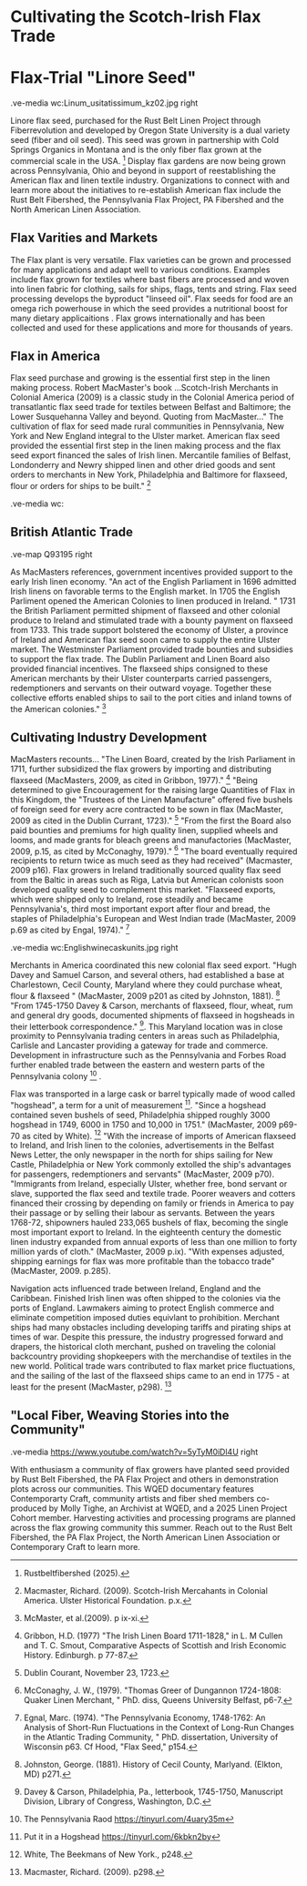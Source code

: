 # Cultivating the Scotch-Irish Flax Trade

# Flax-Trial "Linore Seed"
.ve-media wc:Linum_usitatissimum_kz02.jpg right

Linore flax seed, purchased for the Rust Belt Linen Project through Fiberrevolution and developed by Oregon State University is a dual variety seed (fiber and oil seed). This seed was grown in partnership with Cold Springs Organics in Montana and is the only fiber flax grown at the commercial scale in the USA. [^1] Display flax gardens are now being grown across Pennsylvania, Ohio and beyond in support of reestablishing the American flax and linen textile industry.  Organizations to connect with and learn more about the initiatives to re-establish American flax include the Rust Belt Fibershed, the Pennsylvania Flax Project, PA Fibershed and the North American Linen Association.

## Flax Varities and Markets

The Flax plant is very versatile. Flax varieties can be grown and processed for many applications and adapt well to various conditions.  Examples include flax grown for textiles where bast fibers are processed and woven into linen fabric for clothing, sails for ships, flags, tents and string. Flax seed processing develops the byproduct "linseed oil".  Flax seeds for food are an omega rich powerhouse in which the seed provides a nutritional boost for many dietary applicaitions . Flax grows internationally and has been collected and used for these applications and more for thousands of years. 

## Flax in America

Flax seed purchase and growing is the essential first step in the linen making process. Robert MacMaster's book ...Scotch-Irish Merchants in Colonial America (2009) is a classic study in the Colonial America period of transatlantic flax seed trade for textiles between Belfast and Baltimore; the Lower Susquehanna Valley and beyond. Quoting from MacMaster..." The cultivation of flax for seed made rural communities in Pennsylvania, New York and New England integral to the Ulster market. American flax seed provided the essential first step in the linen making process and the flax seed export financed the sales of Irish linen.  Mercantile families of Belfast, Londonderry and Newry shipped linen and other dried goods and sent orders to merchants in New York, Philadelphia and Baltimore for flaxseed, flour or orders for ships to be built." [^2]   

.ve-media wc:

## British Atlantic Trade

.ve-map Q93195 right

As MacMasters references, government incentives provided support to the early Irish linen economy.  "An act of the English Parliament in 1696 admitted Irish linens on favorable terms to the English market.  In 1705 the English Parliment opened the American Colonies to linen produced in Ireland. " 1731 the British Parliament permitted shipment of flaxseed and other colonial produce to Ireland and stimulated trade with a bounty payment on flaxseed from 1733. This trade support bolstered the economy of Ulster, a province of Ireland and American flax seed soon came to supply the entire Ulster market. The Westminster Parliament provided trade bounties and subsidies to support the flax trade. The Dublin Parliament and Linen Board also provided financial incentives. The flaxseed ships consigned to these American merchants by their Ulster counterparts carried passengers, redemptioners and servants on their outward voyage. Together these collective efforts enabled ships to sail to the port cities and inland towns of the American colonies." [^3]

## Cultivating Industry Development

MacMasters recounts... "The Linen Board, created by the Irish Parliament in 1711, further subsidized the flax growers by importing and distributing flaxseed (MacMasters, 2009, as cited in Gribbon, 1977)." [^4]  "Being determined to give Encouragement for the raising large Quantities of Flax in this Kingdom,  the "Trustees of the Linen Manufacture" offered five bushels of foreign seed for every acre contracted to be sown in flax (MacMaster, 2009  as cited in the Dublin Currant, 1723)." [^5]  "From the first the Board also paid bounties and premiums for high quality linen, supplied wheels and looms, and made grants for bleach greens and manufactories (MacMaster, 2009, p.15, as cited by McConaghy, 1979)." [^6]   "The board eventually required recipients to return twice as much seed as they had received" (Macmaster, 2009 p16). Flax growers in Ireland traditionally sourced quality flax seed from the Baltic in areas such as Riga, Latvia but American colonists soon developed quality seed to complement this market.  "Flaxseed exports, which were shipped only to Ireland, rose steadily and became Pennsylvania's, third most important export after flour and bread, the staples of Philadelphia's European and West Indian trade (MacMaster, 2009 p.69 as cited by Engal, 1974)." [^7] 

.ve-media wc:Englishwinecaskunits.jpg right

Merchants in America coordinated this new colonial flax seed export.  "Hugh Davey and Samuel Carson, and several others, had established a base at Charlestown, Cecil County, Maryland where they could purchase wheat, flour & flaxseed " (MacMaster, 2009 p201 as cited by Johnston, 1881). [^8]   "From 1745-1750 Davey & Carson, merchants of flaxseed, flour, wheat, rum and general dry goods, documented shipments of flaxseed in hogsheads in their letterbook correspondence." [^9]. This Maryland location was in close proximity to Pennsylvania trading centers in areas such as Philadelphia, Carlisle and Lancaster providing a gateway for trade and commerce. Development in infrastructure such as the Pennsylvania and Forbes Road further enabled trade between the eastern and western parts of the Pennsylvania colony [^10] .


Flax was transported in a large cask or barrel typically made of wood called "hogshead", a term for a unit of measurement [^11].  "Since a hogshead contained seven bushels of seed,  Philadelphia shipped roughly 3000 hogshead in 1749, 6000 in 1750 and 10,000 in 1751." (MacMaster, 2009 p69-70 as cited by White). [^12]   "With the increase of imports of American flaxseed to Ireland, and Irish linen to the colonies, advertisements in the Belfast News Letter, the only newspaper in the north for ships sailing for New Castle, Philadelphia or New York commonly extolled the ship's advantages for passengers, redemptioners and servants" (MacMaster, 2009 p70).  "Immigrants from Ireland, especially Ulster, whether free, bond servant or slave, supported the flax seed and textile trade. Poorer weavers and cotters financed their crossing by depending on family or friends in America to pay their passage or by selling their labour as servants.  Between the years 1768-72, shipowners hauled 233,065 bushels of flax, becoming the single most important export to Ireland.  In the eighteenth century the domestic linen industry expanded from annual exports of less than one million to forty million yards of cloth." (MacMaster, 2009 p.ix). "With expenses adjusted, shipping earnings for flax was more profitable than the tobacco trade" (MacMaster, 2009. p.285).  

Navigation acts influenced trade between Ireland, England and the Caribbean.  Finished Irish linen was often shipped to the colonies via the ports of England.  Lawmakers aiming to protect English commerce and eliminate competition imposed duties equivlant to prohibition.  Merchant ships had many obstacles including developing tariffs and pirating ships at times of war. Despite this pressure, the industry progressed forward and drapers, the historical cloth merchant, pushed on traveling the colonial backcountry providing shopkeepers with the merchandise of textiles in the new world.   Political trade wars contributed to flax market price fluctuations, and the sailing of the last of the flaxseed ships came to an end in 1775 - at least for the present (MacMaster, p298). [^14]

## "Local Fiber, Weaving Stories into the Community" 

.ve-media https://www.youtube.com/watch?v=5yTyM0iDl4U right

With enthusiasm a community of flax growers have planted seed provided by Rust Belt Fibershed, the PA Flax Project and others in demonstration plots across our communities.  This WQED documentary features Contemporarty Craft, community artists and fiber shed members co-produced by Molly Tighe, an Archivist at WQED, and a 2025 Linen Project Cohort member. Harvesting activities and processing programs are planned across the flax growing community this summer.  Reach out to the Rust Belt Fibershed, the PA Flax Project, the North American Linen Association or Contemporary Craft to learn more.

[^1]: Rustbeltfibershed (2025).
[^2]: Macmaster, Richard. (2009). Scotch-Irish Mercahants in Colonial America. Ulster Historical Foundation. p.x.
[^3]: McMaster, et al.(2009). p ix-xi.  
[^4]: Gribbon, H.D. (1977) "The Irish Linen Board 1711-1828," in L. M Cullen and T. C. Smout, Comparative Aspects of Scottish and Irish Economic History. Edinburgh. p 77-87.
[^5]: Dublin Courant, November 23, 1723.
[^6]: McConaghy, J. W., (1979). "Thomas Greer of Dungannon 1724-1808: Quaker Linen Merchant, " PhD. diss, Queens University Belfast, p6-7.
[^7]: Egnal, Marc. (1974). "The Pennsylvania Economy, 1748-1762: An Analysis of Short-Run Fluctuations in the Context of Long-Run Changes in the Atlantic Trading Community, " PhD. dissertation, University of Wisconsin p63. Cf Hood, "Flax Seed," p154.
[^8]: Johnston, George. (1881). History of Cecil County, Marlyand. (Elkton, MD) p271.
[^9]: Davey & Carson, Philadelphia, Pa., letterbook, 1745-1750, Manuscript Division, Library of Congress, Washington, D.C. 
[^10]: The Pennsylvania Raod https://tinyurl.com/4uary35m
[^11]: Put it in a Hogshead https://tinyurl.com/6kbkn2by
[^12]: White, The Beekmans of New York., p248.
[^13]: https://www.clothworkers.co.uk/history/history
[^14]: Macmaster, Richard. (2009). p298.
